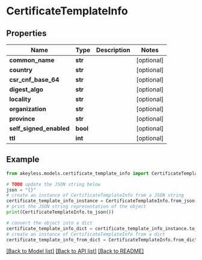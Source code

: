 # CertificateTemplateInfo


## Properties

Name | Type | Description | Notes
------------ | ------------- | ------------- | -------------
**common_name** | **str** |  | [optional] 
**country** | **str** |  | [optional] 
**csr_cnf_base_64** | **str** |  | [optional] 
**digest_algo** | **str** |  | [optional] 
**locality** | **str** |  | [optional] 
**organization** | **str** |  | [optional] 
**province** | **str** |  | [optional] 
**self_signed_enabled** | **bool** |  | [optional] 
**ttl** | **int** |  | [optional] 

## Example

```python
from akeyless.models.certificate_template_info import CertificateTemplateInfo

# TODO update the JSON string below
json = "{}"
# create an instance of CertificateTemplateInfo from a JSON string
certificate_template_info_instance = CertificateTemplateInfo.from_json(json)
# print the JSON string representation of the object
print(CertificateTemplateInfo.to_json())

# convert the object into a dict
certificate_template_info_dict = certificate_template_info_instance.to_dict()
# create an instance of CertificateTemplateInfo from a dict
certificate_template_info_from_dict = CertificateTemplateInfo.from_dict(certificate_template_info_dict)
```
[[Back to Model list]](../README.md#documentation-for-models) [[Back to API list]](../README.md#documentation-for-api-endpoints) [[Back to README]](../README.md)


